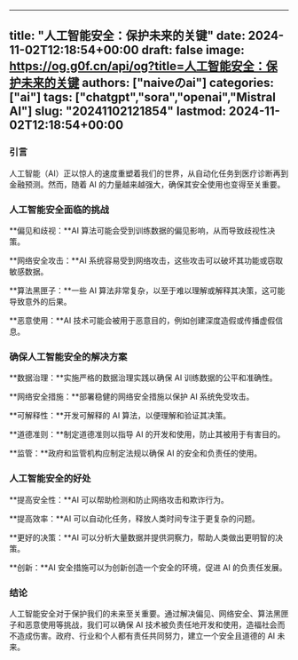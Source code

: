 
---
title: "人工智能安全：保护未来的关键"
date: 2024-11-02T12:18:54+00:00
draft: false
image: https://og.g0f.cn/api/og?title=人工智能安全：保护未来的关键
authors: ["naiveのai"]
categories: ["ai"]
tags: ["chatgpt","sora","openai","Mistral AI"]
slug: "20241102121854"
lastmod: 2024-11-02T12:18:54+00:00
---
### 引言

人工智能（AI）正以惊人的速度重塑着我们的世界，从自动化任务到医疗诊断再到金融预测。然而，随着 AI 的力量越来越强大，确保其安全使用也变得至关重要。

### 人工智能安全面临的挑战

**偏见和歧视：**AI 算法可能会受到训练数据的偏见影响，从而导致歧视性决策。

**网络安全攻击：**AI 系统容易受到网络攻击，这些攻击可以破坏其功能或窃取敏感数据。

**算法黑匣子：**一些 AI 算法非常复杂，以至于难以理解或解释其决策，这可能导致意外的后果。

**恶意使用：**AI 技术可能会被用于恶意目的，例如创建深度造假或传播虚假信息。

### 确保人工智能安全的解决方案

**数据治理：**实施严格的数据治理实践以确保 AI 训练数据的公平和准确性。

**网络安全措施：**部署稳健的网络安全措施以保护 AI 系统免受攻击。

**可解释性：**开发可解释的 AI 算法，以便理解和验证其决策。

**道德准则：**制定道德准则以指导 AI 的开发和使用，防止其被用于有害目的。

**监管：**政府和监管机构应制定法规以确保 AI 的安全和负责任的使用。

### 人工智能安全的好处

**提高安全性：**AI 可以帮助检测和防止网络攻击和欺诈行为。

**提高效率：**AI 可以自动化任务，释放人类时间专注于更复杂的问题。

**更好的决策：**AI 可以分析大量数据并提供洞察力，帮助人类做出更明智的决策。

**创新：**AI 安全措施可以为创新创造一个安全的环境，促进 AI 的负责任发展。

### 结论

人工智能安全对于保护我们的未来至关重要。通过解决偏见、网络安全、算法黑匣子和恶意使用等挑战，我们可以确保 AI 技术被负责任地开发和使用，造福社会而不造成伤害。政府、行业和个人都有责任共同努力，建立一个安全且道德的 AI 未来。
